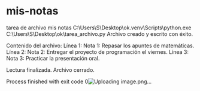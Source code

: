 # mis-notas
tarea de archivo mis notas
C:\Users\S\Desktop\ok\.venv\Scripts\python.exe C:\Users\S\Desktop\ok\tarea_archivo.py 
Archivo creado y escrito con éxito.

Contenido del archivo:
Línea 1: Nota 1: Repasar los apuntes de matemáticas.
Línea 2: Nota 2: Entregar el proyecto de programación el viernes.
Línea 3: Nota 3: Practicar la presentación oral.

Lectura finalizada. Archivo cerrado.

Process finished with exit code 0![Uploading image.png…]()
